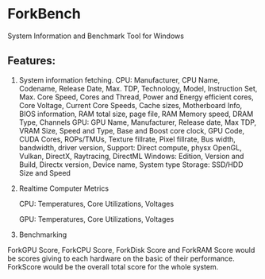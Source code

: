 # ForkBench
 System Information and Benchmark Tool for Windows 

## Features: 
1. System information fetching.
    CPU:
 Manufacturer, CPU Name, Codename, Release Date, Max. TDP, Technology, Model, Instruction Set, Max. Core Speed, Cores and Thread, Power and Energy efficient cores, Core Voltage, Current Core Speeds, Cache sizes, Motherboard Info, BIOS 
 information, RAM total size, page file, RAM Memory speed, DRAM Type, Channels
 GPU: GPU Name, Manufacturer, Release date, Max TDP, VRAM Size, Speed and Type, Base and Boost core clock, GPU Code, CUDA Cores, ROPs/TMUs, Texture fillrate, Pixel fillrate, Bus width, bandwidth, driver version, Support: Direct compute, 
 physx OpenGL, Vulkan, DirectX, Raytracing, DirectML
 Windows: Edition, Version and Build, Directx version, Device name, System type
 Storage: SSD/HDD Size and Speed

2. Realtime Computer Metrics
 
      CPU: Temperatures, Core Utilizations, Voltages
  
      GPU: Temperatures, Core Utilizations, Voltages

3. Benchmarking
 
 ForkGPU Score, ForkCPU Score, ForkDisk Score and ForkRAM Score would be scores giving to each hardware on the basic of their performance.
 ForkScore would be the overall total score for the whole system.

